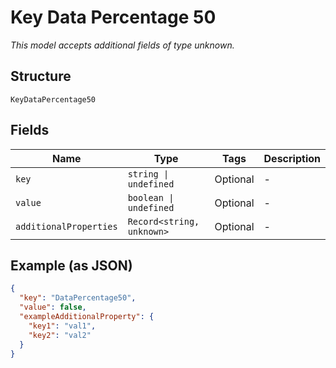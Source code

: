 
# Key Data Percentage 50

*This model accepts additional fields of type unknown.*

## Structure

`KeyDataPercentage50`

## Fields

| Name | Type | Tags | Description |
|  --- | --- | --- | --- |
| `key` | `string \| undefined` | Optional | - |
| `value` | `boolean \| undefined` | Optional | - |
| `additionalProperties` | `Record<string, unknown>` | Optional | - |

## Example (as JSON)

```json
{
  "key": "DataPercentage50",
  "value": false,
  "exampleAdditionalProperty": {
    "key1": "val1",
    "key2": "val2"
  }
}
```

